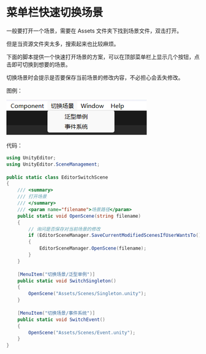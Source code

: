 # 菜单栏快速切换场景

一般要打开一个场景，需要在 Assets 文件夹下找到场景文件，双击打开。

但是当资源文件夹太多，搜索起来也比较麻烦。

下面的脚本提供一个快速打开场景的方案，可以在顶部菜单栏上显示几个按钮，点击即可切换到想要的场景。

切换场景时会提示是否要保存当前场景的修改内容，不必担心会丢失修改。

图例：

![](images/editor-switch-scene.png)

代码：

```c#
using UnityEditor;
using UnityEditor.SceneManagement;

public static class EditorSwitchScene
{
    /// <summary>
    /// 打开场景
    /// </summary>
    /// <param name="filename">场景路径</param>
    public static void OpenScene(string filename)
    {
        // 询问是否保存对当前场景的修改
        if (EditorSceneManager.SaveCurrentModifiedScenesIfUserWantsTo())
        {
            EditorSceneManager.OpenScene(filename);
        }
    }

    [MenuItem("切换场景/泛型单例")]
    public static void SwitchSingleton()
    {
        OpenScene("Assets/Scenes/Singleton.unity");
    }

    [MenuItem("切换场景/事件系统")]
    public static void SwitchEvent()
    {
        OpenScene("Assets/Scenes/Event.unity");
    }
}
```

